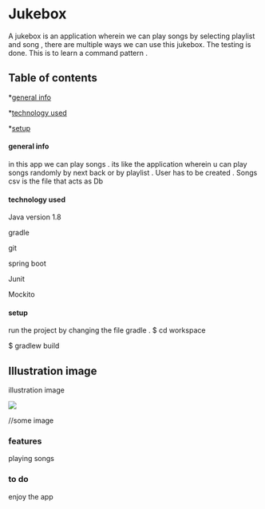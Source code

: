 # Jukebox

A jukebox is an application wherein we can play songs by selecting playlist and song ,
there are multiple ways we can use this jukebox. The testing is done. This is to learn a command pattern .


## Table of contents

*[general info]()

*[technology used]()

*[setup](*)

#### general info


in this app we can play songs . its like the application wherein u can play songs randomly by next back or by playlist . User has to be created . Songs csv is the file that acts as Db 

#### technology used

Java version 1.8

gradle

git 

spring boot 

Junit 

Mockito

#### setup

run the project by changing the file gradle .
$ cd workspace

$ gradlew build

## Illustration image

illustration image 

![](https://camo.githubusercontent.com/81ba7dae127bc7ac791e6fb07ddfefef1473d8028f3b2c3875ef8a0ccb068570/687474703a2f2f692e696d6775722e636f6d2f6c675265387a342e706e67)

//some image 

### features

playing songs 

### to do 

enjoy the app
